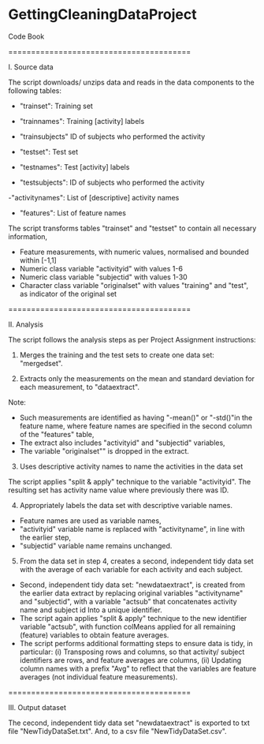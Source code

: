 # GettingCleaningDataProject
Code Book

========================================

I. Source data

The script downloads/ unzips data and reads in the data components to the following tables:

- "trainset": Training set
- "trainnames": Training [activity] labels
- "trainsubjects" ID of subjects who performed the activity

- "testset": Test set
- "testnames": Test [activity] labels
- "testsubjects": ID of subjects who performed the activity

-"activitynames": List of [descriptive] activity names
- "features": List of feature names

The script transforms tables "trainset" and "testset" to contain all necessary information,

- Feature measurements, with numeric values, normalised and bounded within [-1,1]
- Numeric class variable "activityid" with values 1-6
- Numeric class variable "subjectid" with values 1-30
- Character class variable "originalset" with values "training" and "test", as indicator of the original set

========================================

II. Analysis

The script follows the analysis steps as per Project Assignment instructions:

1. Merges the training and the test sets to create one data set: "mergedset".

2. Extracts only the measurements on the mean and standard deviation for each measurement, to "dataextract".

Note:
- Such measurements are identified as having "-mean()" or "-std()"in the feature name, where feature names are specified in the second column of the "features" table,
- The extract also includes "activityid" and "subjectid" variables,
- The variable "originalset"" is dropped in the extract.

3. Uses descriptive activity names to name the activities in the data set

The script applies "split & apply" technique to the variable "activityid".
The resulting set has activity name value where previously there was ID.

4. Appropriately labels the data set with descriptive variable names.

- Feature names are used as variable names,
- "activityid" variable name is replaced with "activityname", in line with the earlier step,
- "subjectid" variable name remains unchanged.

5. From the data set in step 4, creates a second, independent tidy data set with the average of each variable for each activity and each subject.

- Second, independent tidy data set: "newdataextract", is created from the earlier data extract by replacing original variables "activityname" and "subjectid", with a variable "actsub" that concatenates activity name and subject id Into a unique identifier.
- The script again applies "split & apply" technique to the new identifier variable "actsub", with function colMeans applied for all remaining (feature) variables to obtain feature averages.
- The script performs additional formatting steps to ensure data is tidy, in particular:
  (i) Transposing rows and columns, so that activity/ subject identifiers are rows, and feature averages are columns,
  (ii) Updating column names with a prefix "Avg" to reflect that the variables are feature averages (not individual feature measurements).

========================================

III. Output dataset

The cecond, independent tidy data set "newdataextract" is exported to txt file "NewTidyDataSet.txt".
And, to a csv file "NewTidyDataSet.csv".